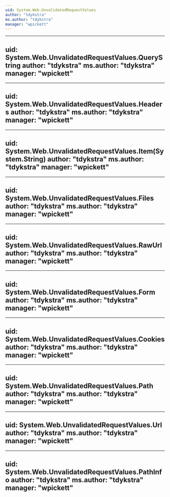 ```yaml
---
uid: System.Web.UnvalidatedRequestValues
author: "tdykstra"
ms.author: "tdykstra"
manager: "wpickett"
---
```


---
uid: System.Web.UnvalidatedRequestValues.QueryString
author: "tdykstra"
ms.author: "tdykstra"
manager: "wpickett"
---

---
uid: System.Web.UnvalidatedRequestValues.Headers
author: "tdykstra"
ms.author: "tdykstra"
manager: "wpickett"
---

---
uid: System.Web.UnvalidatedRequestValues.Item(System.String)
author: "tdykstra"
ms.author: "tdykstra"
manager: "wpickett"
---

---
uid: System.Web.UnvalidatedRequestValues.Files
author: "tdykstra"
ms.author: "tdykstra"
manager: "wpickett"
---

---
uid: System.Web.UnvalidatedRequestValues.RawUrl
author: "tdykstra"
ms.author: "tdykstra"
manager: "wpickett"
---

---
uid: System.Web.UnvalidatedRequestValues.Form
author: "tdykstra"
ms.author: "tdykstra"
manager: "wpickett"
---

---
uid: System.Web.UnvalidatedRequestValues.Cookies
author: "tdykstra"
ms.author: "tdykstra"
manager: "wpickett"
---

---
uid: System.Web.UnvalidatedRequestValues.Path
author: "tdykstra"
ms.author: "tdykstra"
manager: "wpickett"
---

---
uid: System.Web.UnvalidatedRequestValues.Url
author: "tdykstra"
ms.author: "tdykstra"
manager: "wpickett"
---

---
uid: System.Web.UnvalidatedRequestValues.PathInfo
author: "tdykstra"
ms.author: "tdykstra"
manager: "wpickett"
---
